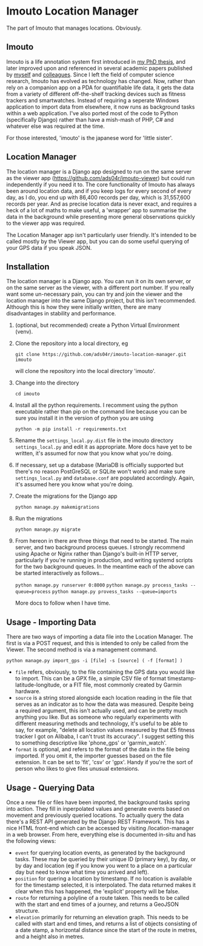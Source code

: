 Imouto Location Manager
=======================

The part of Imouto that manages locations. Obviously.

Imouto
------
Imouto is a life annotation system first introduced in 
[my PhD thesis](https://eprints.soton.ac.uk/266554/1/thesis.pdf), and
later improved upon and referenced in several academic papers published by
[myself](https://eprints.soton.ac.uk/272324/1/websci11final.pdf) and
[colleagues](https://eprints.soton.ac.uk/346890/1/memorybook.pdf).
Since I left the field of computer science research,
Imouto has evolved as technology has changed. Now, rather than rely on
a companion app on a PDA for quantifiable life data, it gets the data from
a variety of different off-the-shelf tracking devices such as fitness
trackers and smartwatches. Instead of requiring a seperate Windows
application to import data from elsewhere, it now runs as background
tasks within a web application. I've also ported most of the code to
Python (specifically Django) rather than have a mish-mash of PHP, C# and
whatever else was required at the time.

For those interested, 'imouto' is the japanese word for 'little sister'.

Location Manager
----------------

The location manager is a Django app designed to run on the same server as
the viewer app (https://github.com/ads04r/imouto-viewer) but could run
independently if you need it to. The core functionality of Imouto has always
been around location data, and if you keep logs for every second of every
day, as I do, you end up with 86,400 records per day, which is 31,557,600
records per year. And as precise location data is never exact, and requires
a heck of a lot of maths to make useful, a 'wrapper' app to summarise the
data in the background while presenting more general observations quickly
to the viewer app was required.

The Location Manager app isn't particularly user friendly. It's intended
to be called mostly by the Viewer app, but you can do some useful querying
of your GPS data if you speak JSON.

Installation
------------

The location manager is a Django app. You can run it on its own server,
or on the same server as the viewer, with a different port number. If you
really want some un-necessary pain, you can try and join the viewer and
the location manager into the same Django project, but this isn't
recommended. Although this is how they were initially written, there are
many disadvantages in stability and performance.

1. (optional, but recommended) create a Python Virtual Environment (venv).

2. Clone the repository into a local directory, eg

   `git clone https://github.com/ads04r/imouto-location-manager.git imouto`

   will clone the repository into the local directory 'imouto'.

3. Change into the directory

   `cd imouto`

4. Install all the python requirements. I recomment using the python
   executable rather than pip on the command line because you can be sure
   you install it in the version of python you are using

   `python -m pip install -r requirements.txt`

5. Rename the `settings_local.py.dist` file in the imouto directory
   `settings_local.py` and edit it as appropriate. More docs have
   yet to be written, it's assumed for now that you know what you're
   doing.

6. If necessary, set up a database (MariaDB is officially supported but
   there's no reason PostGreSQL or SQLite won't work) and make sure
   `settings_local.py` and `database.conf` are populated accordingly.
   Again, it's assumed here you know what you're doing.

7. Create the migrations for the Django app

   `python manage.py makemigrations`

8. Run the migrations

   `python manage.py migrate`

9. From hereon in there are three things that need to be started.
   The main server, and two background process queues. I strongly
   recommend using Apache or Nginx rather than Django's built-in
   HTTP server, particularly if you're running in production, and
   writing systemd scripts for the two background queues. In the
   meantime each of the above can be started interactively as
   follows...

   `python manage.py runserver 0:8000`
   `python manage.py process_tasks --queue=process`
   `python manage.py provess_tasks --queue=imports`

   More docs to follow when I have time.


Usage - Importing Data
----------------------

There are two ways of importing a data file into the Location Manager. The
first is via a POST request, and this is intended to only be called from
the Viewer. The second method is via a management command.

    python manage.py import_gps -i [file] -s [source] ( -f [format] )

* `file` refers, obviously, to the file containing the GPS data you would
  like to import. This can be a GPX file, a simple CSV file of format
  timestamp-latitude-longitude, or a FIT file, most commonly created by
  Garmin hardware.
* `source` is a string stored alongside each location reading in the file
  that serves as an indicator as to how the data was measured. Despite
  being a required argument, this isn't actually used, and can be pretty
  much anything you like. But as someone who regularly experiments with
  different measuring methods and technology, it's useful to be able to
  say, for example, "delete all location values measured by that £5
  fitness tracker I got on Alibaba, I can't trust its accuracy". I suggest
  setting this to something descriptive like 'phone_gps' or 'garmin_watch'.
* `format` is optional, and refers to the format of the data in the file
  being imported. If you omit it, the importer guesses based on the
  file extension. It can be set to 'fit', 'csv' or 'gpx'. Handy if you're
  the sort of person who likes to give files unusual extensions.

Usage - Querying Data
---------------------

Once a new file or files have been imported, the background tasks spring
into action. They fill in inperpolated values and generate events based on
movement and previously queried locations. To actually query the data there's
a REST API generated by the Django REST Framework. This has a nice HTML
front-end which can be accessed by visiting /location-manager in a web
browser. From here, everything else is documented in-situ and has the
following views:

* `event` for querying location events, as generated by the background tasks.
  These may be queried by their unique ID (primary key), by day, or by
  day and location (eg if you know you went to a place on a particular day
  but need to know what time you arrived and left).
* `position` for quering a location by timestamp. If no location is available
  for the timestamp selected, it is interpolated. The data returned makes it
  clear when this has happened, the 'explicit' property will be false.
* `route` for returning a polyline of a route taken. This needs to be called
  with the start and end times of a journey, and returns a GeoJSON structure.
* `elevation` primarily for returning an elevation graph. This needs to be
  called with start and end times, and returns a list of objects consisting
  of a date stamp, a horizontal distance since the start of the route in
  metres, and a height also in metres.

